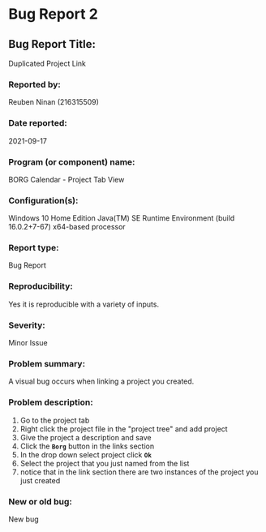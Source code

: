 # Bug Report 2

## Bug Report Title: 
Duplicated Project Link
<!-- About 3 to 10 words making clear what your bug report is about. -->
### Reported by:
Reuben Ninan (216315509)
<!-- The bug reporter’s name and contact information. -->
### Date reported:
2021-09-17
<!-- The date when this bug report is filed. -->
### Program (or component) name:
BORG Calendar - Project Tab View
<!-- Which program/component has issue? -->
### Configuration(s):
Windows 10 Home Edition
Java(TM) SE Runtime Environment (build 16.0.2+7-67)
x64-based processor
<!-- The hardware and software configurations under which the bug was found and replicated. -->
### Report type:
Bug Report
<!-- Is this a bug (e.g., coding error, design issue or documentation mismatch) or feature enhancement? -->
### Reproducibility:
Yes it is reproducible with a variety of inputs.
<!-- Yes / no / sometimes / unknown. For no/sometimes, provide as much information as you can. -->
### Severity:
Minor Issue
<!-- Is this a major issue or a minor issue? -->
### Problem summary:
A visual bug occurs when linking a project you created.
<!-- A short summary of the problem -->
### Problem description:
1. Go to the project tab
2. Right click the project file in the "project tree" and add project 
3. Give the project a description and save
4. Click the **`Borg`** button in the links section
5. In the drop down select project click **`Ok`** 
6. Select the project that you just named from the list
7. notice that in the link section there are two instances of the project you just created
### New or old bug:
New bug
<!-- Is this a new bug or an existing unfixed bug? -->


<!--
### Things to consider in a bug report
- Is the summary short (about 50-70 characters) and descriptive?
- Can a developer understand the bug report? Is there sufficient detail to envision what the
program did in response? Is it clear what the failure was?
- Is it obvious where to start (what state to bring the program to) to replicate the bug?
- Is it obvious what files to use (if any)? Is it obvious what you would type?
- Is the replication sequence provided as a numbered set of steps, which tell developer exactly
what to do and, when useful, what developer will see?
- Does your bug report include unnecessary information, personal opinions or anecdotes that seem
out of place?
- Is the bug report too long? Too short? Does it have a lot of unnecessary steps?
- Can you replicate the bug by following your steps?
- Can developer get lost or wonder whether you had done a step correctly? Would additional
feedback, e.g. “the program will respond like this ...”, have helped?
- Does configuration or environment change have an effect on bug reproduction? 
-->